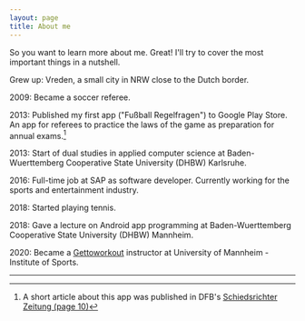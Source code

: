 ```yaml
---
layout: page
title: About me
---
```


So you want to learn more about me. Great! I'll try to cover the most important things in a nutshell.

Grew up: Vreden, a small city in NRW close to the Dutch border.

2009: Became a soccer referee.

2013: Published my first app ("Fußball Regelfragen") to Google Play Store. An app for referees to practice the laws of the game as preparation for annual exams.[^1]

2013: Start of dual studies in applied computer science at Baden-Wuerttemberg Cooperative State University (DHBW) Karlsruhe.

2016: Full-time job at SAP as software developer. Currently working for the sports and entertainment industry.

2018: Started playing tennis.

2018: Gave a lecture on Android app programming at Baden-Wuerttemberg Cooperative State University (DHBW) Mannheim.

2020: Became a [Gettoworkout](https://gettoworkout.com/) instructor at University of Mannheim - Institute of Sports.

---

[^1]: A short article about this app was published in DFB's [Schiedsrichter Zeitung (page 10)](https://www.dfb.de/fileadmin/_dfbdam/24719-SRZ_6-2013_01.pdf#page=10)
